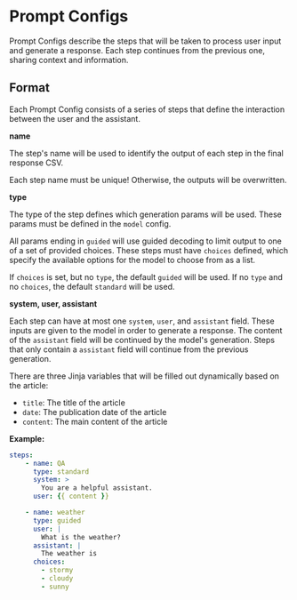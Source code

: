 # Prompt Configs

Prompt Configs describe the steps that will be taken to process user input and generate a response. Each step continues from the previous one, sharing context and information.

## Format

Each Prompt Config consists of a series of steps that define the interaction between the user and the assistant. 

**name**

The step's name will be used to identify the output of each step in the final response CSV. 

Each step name must be unique! Otherwise, the outputs will be overwritten.

**type**

The type of the step defines which generation params will be used. These params must be defined in the `model` config.

All params ending in `guided` will use guided decoding to limit output to one of a set of provided choices. These steps must have `choices` defined, which specify the available options for the model to choose from as a list.

If `choices` is set, but no `type`, the default `guided` will be used. If no `type` and no `choices`, the default `standard` will be used.

**system, user, assistant**

Each step can have at most one `system`, `user`, and `assistant` field. These inputs are given to the model in order to generate a response. The content of the `assistant` field will be continued by the model's generation. Steps that only contain a `assistant` field will continue from the previous generation.

There are three Jinja variables that will be filled out dynamically based on the article:
- `title`: The title of the article
- `date`: The publication date of the article
- `content`: The main content of the article

**Example:**
```yaml
steps:
    - name: QA
      type: standard
      system: >
        You are a helpful assistant.
      user: {{ content }}

    - name: weather
      type: guided
      user: |
        What is the weather?
      assistant: |
        The weather is 
      choices:
        - stormy
        - cloudy
        - sunny
```